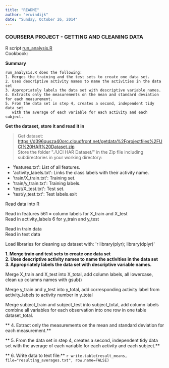 ```yaml
---
title: "README"
author: "erwindijk"
date: "Sunday, October 26, 2014"
---
```


### COURSERA PROJECT - GETTING AND CLEANING DATA  
R script [run_analysis.R](https://github.com/erwindijk/datasciencecoursera/blob/master/run_analysis.R)  
Cookbook: <insert link here>


**Summary**
```
run_analysis.R does the following:   
1. Merges the training and the test sets to create one data set.  
2. Uses descriptive activity names to name the activities in the data set  
3. Appropriately labels the data set with descriptive variable names.   
4. Extracts only the measurements on the mean and standard deviation for each measurement.   
5. From the data set in step 4, creates a second, independent tidy data set 
   with the average of each variable for each activity and each subject.  
```

**Get the dataset, store it and read it in**   

> Get dataset: https://d396qusza40orc.cloudfront.net/getdata%2Fprojectfiles%2FUCI%20HAR%20Dataset.zip    
> Store the folder "./UCI HAR Dataset/" in the Zip file including subdirectories in your working directory:   
- 'features.txt': List of all features.  
- 'activity_labels.txt': Links the class labels with their activity name.  
- 'train/X_train.txt': Training set.  
- 'train/y_train.txt': Training labels.  
- 'test/X_test.txt': Test set.  
- 'test/y_test.txt': Test labels.exit  

Read data into R  

Read in features 561 = column labels for X_train and X_test  
Read in activity_labels 6 for y_train and y_test

Read in train data  
Read in test data  
  
Load libraries for cleaning up dataset with:
'r library(plyr); library(dplyr)'  

**1. Merge train and test sets to create one data set  
2. Uses descriptive activity names to name the activities in the data set  
3. Appropriately labels the data set with descriptive variable names.**   
  
Merge X_train and X_test into X_total, add column labels, all lowercase, 
clean up columns names with gsub() 

Merge y_train and y_test into y_total, add corresponding activity label 
from activity_labels to activity number in y_total  

Merge subject_train and subject_test into subject_total, add column labels  
combine all variables for each observation into one row in one table dataset_total.  

** 4. Extract only the measurements on the mean and standard deviation for each measurement.**  

** 5. From the data set in step 4, creates a second, independent tidy data set 
   with the average of each variable for each activity and each subject.**   
   
** 6. Write data to text file:** `r write.table(result_means, file="resulting_averages.txt", row.name=FALSE)`


